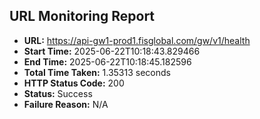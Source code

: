 ## URL Monitoring Report

- **URL:** https://api-gw1-prod1.fisglobal.com/gw/v1/health
- **Start Time:** 2025-06-22T10:18:43.829466
- **End Time:** 2025-06-22T10:18:45.182596
- **Total Time Taken:** 1.35313 seconds
- **HTTP Status Code:** 200
- **Status:** Success
- **Failure Reason:** N/A
